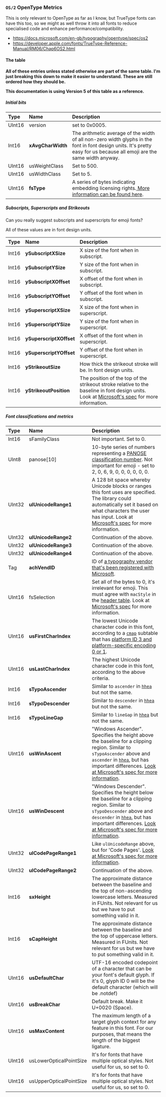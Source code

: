 ### `OS/2` OpenType Metrics

This is only relevant to OpenType as far as I know, but TrueType fonts can have this too, so we might as well throw it into all fonts to reduce specialised code and enhance performance/compatibility.

  - https://docs.microsoft.com/en-gb/typography/opentype/spec/os2
  - https://developer.apple.com/fonts/TrueType-Reference-Manual/RM06/Chap6OS2.html

#### The table

**All of these entries unless stated otherwise are part of the same table. I'm just breaking this down to make it easier to understand. These are still ordered how they should be.**

**This documentation is using Version 5 of this table as a reference.**

##### Initial bits

| Type | Name | Description |
|:-----|:-----|:------------|
| UInt16 | version | set to 0x0005. |
| Int16 | **xAvgCharWidth** | The arithmetic average of the width of all non-zero width glyphs in the font in font design units. It's pretty easy for us because all emoji are the same width anyway. |
| UInt16 | usWeightClass | Set to 500. |
| UInt16 | usWidthClass | Set to 5. |
| UInt16 | **fsType** | A series of bytes indicating embedding licensing rights.[ More information can be found here](https://docs.microsoft.com/en-gb/typography/opentype/spec/os2#fstype). |

##### Subscripts, Superscripts and Strikeouts

Can you really suggest subscripts and superscripts for emoji fonts?

All of these values are in font design units.

| Type | Name | Description |
|:-----|:-----|:------------|
| Int16 | **ySubscriptXSize** | X size of the font when in subscript. |
| Int16 | **ySubscriptYSize** | Y size of the font when in subscript.	|
| Int16 | **ySubscriptXOffset** | X offset of the font when in subscript. |
| Int16 | **ySubscriptYOffset** | Y offset of the font when in subscript. |
| Int16 | **ySuperscriptXSize** | X size of the font when in superscript. |
| Int16 | **ySuperscriptYSize** | Y size of the font when in superscript. |
| Int16 | **ySuperscriptXOffset** | X offset of the font when in superscript. |
| Int16 | **ySuperscriptYOffset** | Y offset of the font when in superscript. |
| Int16 | **yStrikeoutSize** | How thick the strikeout stroke will be. In font design units.  |
| Int16 | **yStrikeoutPosition** | The position of the top of the strikeout stroke relative to the baseline in font design units. Look at [Microsoft's spec](https://docs.microsoft.com/en-gb/typography/opentype/spec/os2#ystrikeoutposition) for more information. |

##### Font classifications and metrics

| Type | Name | Description |
|:-----|:-----|:------------|
| Int16 | sFamilyClass | Not important. Set to 0. |
| UInt8 | panose[10] | 10-byte series of numbers representing a [PANOSE classification number](https://monotype.github.io/panose/pan1.htm). Not important for emoji - set to 2, 0, 6, 9, 0, 0, 0, 0, 0, 0. |
| UInt32 | **ulUnicodeRange1** | A 128 bit space whereby Unicode blocks or ranges this font uses are specified. The  library could automatically set it based on what characters the user has input. Look at [Microsoft's spec](https://docs.microsoft.com/en-gb/typography/opentype/spec/os2#fsselection) for more information. |
| UInt32 | **ulUnicodeRange2** | Continuation of the above. |
| UInt32 | **ulUnicodeRange3** | Continuation of the above. |
| UInt32 | **ulUnicodeRange4** | Continuation of the above. |
| Tag | **achVendID** | ID of [a typography vendor that's been registered with Microsoft](https://docs.microsoft.com/en-gb/typography/vendors/). |
| UInt16 | fsSelection | Set all of the bytes to 0, it's irrelevant for emoji. This must agree with `macStyle` in the [header table](../head.md). Look at [Microsoft's spec](https://docs.microsoft.com/en-gb/typography/opentype/spec/os2#fsselection) for more information. |
| UInt16 | **usFirstCharIndex** | The lowest Unicode character code in this font, according to a [`cmap`](../cmap.md) subtable that has [platform ID 3 and platform-specific encoding 0 or 1](../../data/platform-ids.md). |
| UInt16 | **usLastCharIndex** | The highest Unicode character code in this font, according to the above criteria. |
| Int16 | **sTypoAscender** | Similar to `ascender` in [`hhea`](horizontal_metrics.md) but not the same. |
| Int16 | **sTypoDescender** | Similar to `descender` in [`hhea`](horizontal_metrics.md) but not the same. |
| Int16 | **sTypoLineGap** | Similar to `lineGap` in [`hhea`](horizontal_metrics.md) but not the same.  |
| UInt16 | **usWinAscent** | "Windows Ascender". Specifies the height above the baseline for a clipping region. Similar to `sTypoAscender` above and `ascender` in [`hhea`](horizontal_metrics.md), but has important differences. [Look at Microsoft's spec for more information](https://docs.microsoft.com/en-gb/typography/opentype/spec/os2#uswinascent). |
| UInt16 | **usWinDescent** | "Windows Descender". Specifies the height below the baseline for a clipping region. Similar to `sTypoDescender` above and `descender` in [`hhea`](horizontal_metrics.md), but has important differences. [Look at Microsoft's spec for more information](https://docs.microsoft.com/en-gb/typography/opentype/spec/os2#uswindescent). |
| UInt32 | **ulCodePageRange1** | Like `ulUnicodeRange` above, but for 'Code Pages'. [Look at Microsoft's spec for more information](https://docs.microsoft.com/en-gb/typography/opentype/spec/os2#ulcodepagerange1-bits-031brulcodepagerange2-bits-3263). |
| UInt32 | **ulCodePageRange2** | Continuation of the above. |
| Int16 | **sxHeight** | The approximate distance between the baseline and the top of non-ascending lowercase letters. Measured in FUnits. Not relevant for us but we have to put something valid in it. |
| Int16 | **sCapHeight** | The approximate distance between the baseline and the top of uppercase letters. Measured in FUnits. Not relevant for us but we have to put something valid in it. |
| UInt16 | **usDefaultChar** | UTF-16 encoded codepoint of a character that can be your font's default glyph. If it's 0, glyph ID 0 will be the default character (which will be .notdef) |
| UInt16 | **usBreakChar** | Default break. Make it U+0020 (Space). |
| UInt16 | **usMaxContent** | The maximum length of a target glyph context for any feature in this font. For our purposes, that means the length of the biggest ligature. |
| UInt16 | usLowerOpticalPointSize | It's for fonts that have multiple optical styles. Not useful for us, so set to 0. |
| UInt16 | usUpperOpticalPointSize | It's for fonts that have multiple optical styles. Not useful for us, so set to 0. |



